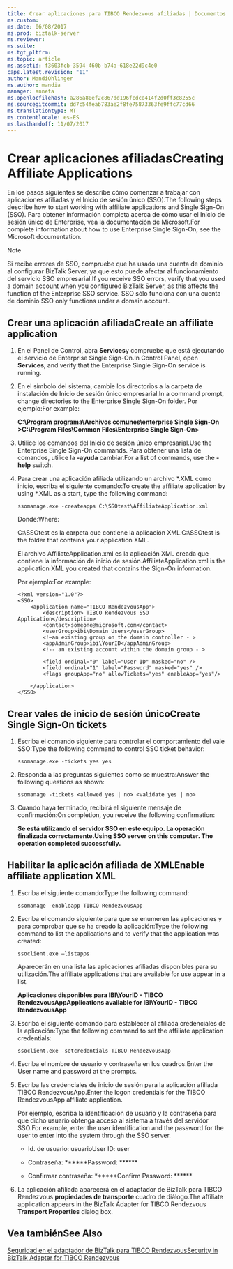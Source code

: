 ```yaml
---
title: Crear aplicaciones para TIBCO Rendezvous afiliadas | Documentos de Microsoft
ms.custom: 
ms.date: 06/08/2017
ms.prod: biztalk-server
ms.reviewer: 
ms.suite: 
ms.tgt_pltfrm: 
ms.topic: article
ms.assetid: f3603fcb-3594-460b-b74a-618e22d9c4e0
caps.latest.revision: "11"
author: MandiOhlinger
ms.author: mandia
manager: anneta
ms.openlocfilehash: a286a80ef2c867dd196fcdce414f2d0ff3c8255c
ms.sourcegitcommit: dd7c54feab783ae2f8fe75873363fe9ffc77cd66
ms.translationtype: MT
ms.contentlocale: es-ES
ms.lasthandoff: 11/07/2017
---
```

# <a name="creating-affiliate-applications"></a><span data-ttu-id="e6438-102">Crear aplicaciones afiliadas</span><span class="sxs-lookup"><span data-stu-id="e6438-102">Creating Affiliate Applications</span></span>
<span data-ttu-id="e6438-103">En los pasos siguientes se describe cómo comenzar a trabajar con aplicaciones afiliadas y el Inicio de sesión único (SSO).</span><span class="sxs-lookup"><span data-stu-id="e6438-103">The following steps describe how to start working with affiliate applications and Single Sign-On (SSO).</span></span> <span data-ttu-id="e6438-104">Para obtener información completa acerca de cómo usar el Inicio de sesión único de Enterprise, vea la documentación de Microsoft.</span><span class="sxs-lookup"><span data-stu-id="e6438-104">For complete information about how to use Enterprise Single Sign-On, see the Microsoft documentation.</span></span>  
  
> [!NOTE]
>  <span data-ttu-id="e6438-105">Si recibe errores de SSO, compruebe que ha usado una cuenta de dominio al configurar BizTalk Server, ya que esto puede afectar al funcionamiento del servicio SSO empresarial.</span><span class="sxs-lookup"><span data-stu-id="e6438-105">If you receive SSO errors, verify that you used a domain account when you configured BizTalk Server, as this affects the function of the Enterprise SSO service.</span></span> <span data-ttu-id="e6438-106">SSO sólo funciona con una cuenta de dominio.</span><span class="sxs-lookup"><span data-stu-id="e6438-106">SSO only functions under a domain account.</span></span>  
  
## <a name="create-an-affiliate-application"></a><span data-ttu-id="e6438-107">Crear una aplicación afiliada</span><span class="sxs-lookup"><span data-stu-id="e6438-107">Create an affiliate application</span></span>  
  
1.  <span data-ttu-id="e6438-108">En el Panel de Control, abra **Services**y compruebe que está ejecutando el servicio de Enterprise Single Sign-On.</span><span class="sxs-lookup"><span data-stu-id="e6438-108">In Control Panel, open **Services**, and verify that the Enterprise Single Sign-On service is running.</span></span>  
  
2.  <span data-ttu-id="e6438-109">En el símbolo del sistema, cambie los directorios a la carpeta de instalación de Inicio de sesión único empresarial.</span><span class="sxs-lookup"><span data-stu-id="e6438-109">In a command prompt, change directories to the Enterprise Single Sign-On folder.</span></span> <span data-ttu-id="e6438-110">Por ejemplo:</span><span class="sxs-lookup"><span data-stu-id="e6438-110">For example:</span></span>  
  
     <span data-ttu-id="e6438-111">**C:\Program programa\Archivos comunes\enterprise Single Sign-On >**</span><span class="sxs-lookup"><span data-stu-id="e6438-111">**C:\Program Files\Common Files\Enterprise Single Sign-On>**</span></span>  
  
3.  <span data-ttu-id="e6438-112">Utilice los comandos del Inicio de sesión único empresarial.</span><span class="sxs-lookup"><span data-stu-id="e6438-112">Use the Enterprise Single Sign-On commands.</span></span> <span data-ttu-id="e6438-113">Para obtener una lista de comandos, utilice la **-ayuda** cambiar.</span><span class="sxs-lookup"><span data-stu-id="e6438-113">For a list of commands, use the **-help** switch.</span></span>  
  
4.  <span data-ttu-id="e6438-114">Para crear una aplicación afiliada utilizando un archivo *.XML como inicio, escriba el siguiente comando:</span><span class="sxs-lookup"><span data-stu-id="e6438-114">To create the affiliate application by using *.XML as a start, type the following command:</span></span>  
  
     `ssomanage.exe -createapps C:\SSOtest\AffiliateApplication.xml`  
  
     <span data-ttu-id="e6438-115">Donde:</span><span class="sxs-lookup"><span data-stu-id="e6438-115">Where:</span></span>  
  
     <span data-ttu-id="e6438-116">C:\SSOtest es la carpeta que contiene la aplicación XML.</span><span class="sxs-lookup"><span data-stu-id="e6438-116">C:\SSOtest is the folder that contains your application XML.</span></span>  
  
     <span data-ttu-id="e6438-117">El archivo AffiliateApplication.xml es la aplicación XML creada que contiene la información de inicio de sesión.</span><span class="sxs-lookup"><span data-stu-id="e6438-117">AffiliateApplication.xml is the application XML you created that contains the Sign-On information.</span></span>  
  
     <span data-ttu-id="e6438-118">Por ejemplo:</span><span class="sxs-lookup"><span data-stu-id="e6438-118">For example:</span></span>  
  
    ```  
    <?xml version="1.0"?>  
    <SSO>  
        <application name="TIBCO RendezvousApp">  
            <description> TIBCO Rendezvous SSO Application</description>  
            <contact>someone@microsoft.com</contact>  
            <userGroup>ibi\Domain Users</userGroup>  
            <!—an existing group on the domain controller - >   
            <appAdminGroup>ibi\YourID</appAdminGroup>  
            <!-- an existing account within the domain group - >   
  
            <field ordinal="0" label="User ID" masked="no" />  
            <field ordinal="1" label="Password" masked="yes" />  
            <flags groupApp="no" allowTickets="yes" enableApp="yes"/>  
  
        </application>  
    </SSO>  
    ```  
  
## <a name="create-single-sign-on-tickets"></a><span data-ttu-id="e6438-119">Crear vales de inicio de sesión único</span><span class="sxs-lookup"><span data-stu-id="e6438-119">Create Single Sign-On tickets</span></span>  
  
1.  <span data-ttu-id="e6438-120">Escriba el comando siguiente para controlar el comportamiento del vale SSO:</span><span class="sxs-lookup"><span data-stu-id="e6438-120">Type the following command to control SSO ticket behavior:</span></span>  
  
     `ssomanage.exe -tickets yes yes`  
  
2.  <span data-ttu-id="e6438-121">Responda a las preguntas siguientes como se muestra:</span><span class="sxs-lookup"><span data-stu-id="e6438-121">Answer the following questions as shown:</span></span>  
  
     `ssomanage -tickets <allowed yes | no> <validate yes | no>`  
  
3.  <span data-ttu-id="e6438-122">Cuando haya terminado, recibirá el siguiente mensaje de confirmación:</span><span class="sxs-lookup"><span data-stu-id="e6438-122">On completion, you receive the following confirmation:</span></span>  
  
     <span data-ttu-id="e6438-123">**Se está utilizando el servidor SSO en este equipo. La operación finalizada correctamente.**</span><span class="sxs-lookup"><span data-stu-id="e6438-123">**Using SSO server on this computer. The operation completed successfully.**</span></span>  
  
## <a name="enable-affiliate-application-xml"></a><span data-ttu-id="e6438-124">Habilitar la aplicación afiliada de XML</span><span class="sxs-lookup"><span data-stu-id="e6438-124">Enable affiliate application XML</span></span>  
  
1.  <span data-ttu-id="e6438-125">Escriba el siguiente comando:</span><span class="sxs-lookup"><span data-stu-id="e6438-125">Type the following command:</span></span>  
  
     `ssomanage -enableapp TIBCO RendezvousApp`  
  
2.  <span data-ttu-id="e6438-126">Escriba el comando siguiente para que se enumeren las aplicaciones y para comprobar que se ha creado la aplicación:</span><span class="sxs-lookup"><span data-stu-id="e6438-126">Type the following command to list the applications and to verify that the application was created:</span></span>  
  
     `ssoclient.exe –listapps`  
  
     <span data-ttu-id="e6438-127">Aparecerán en una lista las aplicaciones afiliadas disponibles para su utilización.</span><span class="sxs-lookup"><span data-stu-id="e6438-127">The affiliate applications that are available for use appear in a list.</span></span>  
  
     <span data-ttu-id="e6438-128">**Aplicaciones disponibles para IBI\YourID - TIBCO RendezvousApp**</span><span class="sxs-lookup"><span data-stu-id="e6438-128">**Applications available for IBI\YourID - TIBCO RendezvousApp**</span></span>  
  
3.  <span data-ttu-id="e6438-129">Escriba el siguiente comando para establecer al afiliada credenciales de la aplicación:</span><span class="sxs-lookup"><span data-stu-id="e6438-129">Type the following command to set the affiliate application credentials:</span></span>  
  
     `ssoclient.exe -setcredentials TIBCO RendezvousApp`  
  
4.  <span data-ttu-id="e6438-130">Escriba el nombre de usuario y contraseña en los cuadros.</span><span class="sxs-lookup"><span data-stu-id="e6438-130">Enter the User name and password at the prompts.</span></span>  
  
5.  <span data-ttu-id="e6438-131">Escriba las credenciales de inicio de sesión para la aplicación afiliada TIBCO RendezvousApp.</span><span class="sxs-lookup"><span data-stu-id="e6438-131">Enter the logon credentials for the TIBCO RendezvousApp affiliate application.</span></span>  
  
     <span data-ttu-id="e6438-132">Por ejemplo, escriba la identificación de usuario y la contraseña para que dicho usuario obtenga acceso al sistema a través del servidor SSO.</span><span class="sxs-lookup"><span data-stu-id="e6438-132">For example, enter the user identification and the password for the user to enter into the system through the SSO server.</span></span>  
  
    -   <span data-ttu-id="e6438-133">Id. de usuario: usuario</span><span class="sxs-lookup"><span data-stu-id="e6438-133">User ID: user</span></span>  
  
    -   <span data-ttu-id="e6438-134">Contraseña: ******</span><span class="sxs-lookup"><span data-stu-id="e6438-134">Password: ******</span></span>  
  
    -   <span data-ttu-id="e6438-135">Confirmar contraseña: ******</span><span class="sxs-lookup"><span data-stu-id="e6438-135">Confirm Password: ******</span></span>  
  
6.  <span data-ttu-id="e6438-136">La aplicación afiliada aparecerá en el adaptador de BizTalk para TIBCO Rendezvous **propiedades de transporte** cuadro de diálogo.</span><span class="sxs-lookup"><span data-stu-id="e6438-136">The affiliate application appears in the BizTalk Adapter for TIBCO Rendezvous **Transport Properties** dialog box.</span></span>  
  
## <a name="see-also"></a><span data-ttu-id="e6438-137">Vea también</span><span class="sxs-lookup"><span data-stu-id="e6438-137">See Also</span></span>  
 [<span data-ttu-id="e6438-138">Seguridad en el adaptador de BizTalk para TIBCO Rendezvous</span><span class="sxs-lookup"><span data-stu-id="e6438-138">Security in BizTalk Adapter for TIBCO Rendezvous</span></span>](../core/security-in-biztalk-adapter-for-tibco-rendezvous.md)   